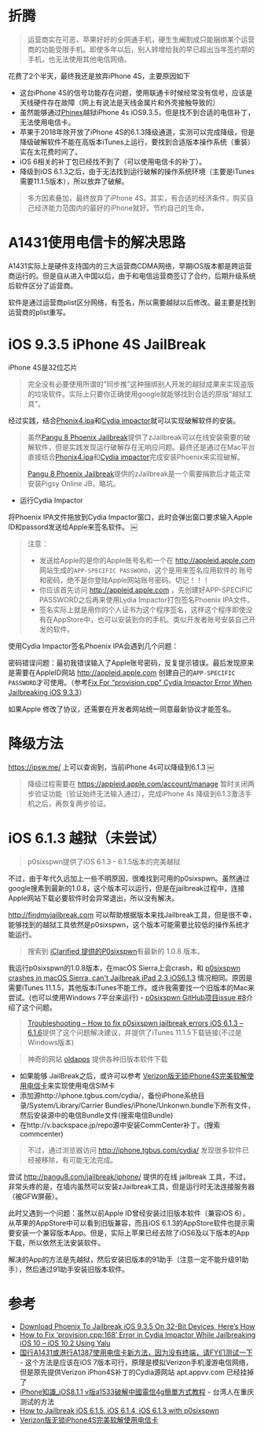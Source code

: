 # 折腾

> 运营商实在可恶，苹果好好的全网通手机，硬生生阉割成只能捆绑某个运营商的功能受限手机。即使多年以后，别人转增给我的早已超出当年签约期的手机，也无法使用其他电信网络。

花费了2个半天，最终我还是放弃iPhone 4S，主要原因如下

* 这台iPhone 4S的信号功能存在问题，使用联通卡时候经常没有信号，应该是天线硬件存在故障（网上有说法是天线金属片和外壳接触导致的）
* 虽然能够通过[Phinex](http://www.redmondpie.com/jailbreak-ios-9.3.5-32-bit-devices-with-phoenix-ipa-heres-how-download/)越狱iPhone 4s iOS9.3.5，但是找不到合适的电信补丁，无法使用电信卡。
* 苹果于2018年除开放了iPhone 4S的6.1.3降级通道，实测可以完成降级，但是降级破解软件不能在高版本iTunes上运行，要找到合适版本操作系统（重装）实在太花费时间了。
* iOS 6相关的补丁包已经找不到了（可以使用电信卡的补丁）。
* 降级到iOS 6.1.3之后，由于无法找到运行破解的操作系统环境（主要是iTunes需要11.1.5版本），所以放弃了破解。

> 多方因素叠加，最终放弃了iPhone 4S。其实，有合适的经济条件，购买自己经济能力范围内的最好的iPhone就好。节约自己的生命。

# A1431使用电信卡的解决思路

A1431实际上是硬件支持国内的三大运营商CDMA网络，早期iOS版本都是跨运营商运行的。但是自从进入中国以后，由于和电信运营商签订了合约，后期升级系统后软件区分了运营商。

软件是通过运营商plist区分网络，有签名，所以需要越狱以后修改。最主要是找到运营商的plist重写。

# iOS 9.3.5 iPhone 4S JailBreak

iPhone 4S是32位芯片

> 完全没有必要使用所谓的”同步推”这种捆绑别人开发的越狱成果来实现盗版的垃圾软件。实际上只要你正确使用google就能够找到合适的原版“越狱工具”。

经过实践，结合[Phonix4.ipa](http://pangu8.com/files/Phoenix4.ipa)和[Cydia impactor](http://www.cydiaimpactor.com/)就可以实现破解软件的安装。

> 虽然[Pangu 8 Phoenix Jailbreak](http://pangu8.com/tools/phoenix/)提供了zJailbreak可以在线安装需要的破解软件，但是实践发现运行破解存在无响应问题。最终还是通过在Mac平台直接结合[Phonix4.ipa](http://pangu8.com/files/Phoenix4.ipa)和[Cydia impactor](http://www.cydiaimpactor.com/)完成安装Phoenix来实现破解。
>
> [Pangu 8 Phoenix Jailbreak](http://pangu8.com/tools/phoenix/)提供的zJailbreak是一个需要捐款后才能正常安装Pigsy Online JB，略坑。

* 运行Cydia Impactor

将Phoenix IPA文件拖放到Cydia Impactor窗口，此时会弹出窗口要求输入Apple ID和passord发送给Apple来签名软件。
￼
> 注意：
>
> * 发送给Apple的是你的Apple账号名和一个在 http://appleid.apple.com 网站生成的`APP-SPECIFIC PASSWORD`，这个是用来签名应用软件的 账号和密码，绝不是你登陆Apple网站账号密码。切记！！！
> * 你应该首先访问 http://appleid.apple.com ，先创建好APP-SPECIFIC PASSWORD之后再来使用Lydia Impactor打包签名Phoenix IPA文件。
> * 签名实际上就是用你的个人证书为这个程序签名，这样这个程序即使没有在AppStore中，也可以安装到你的手机。类似开发者账号安装自己开发的软件。

使用Cydia Impactor签名Phoenix IPA会遇到几个问题：

密码错误问题：最初我错误输入了Apple账号密码，反复提示错误。最后发现原来是需要在AppleID网站 http://appleid.apple.com 创建自己的`APP-SPECIFIC PASSWORD`才可使用。（参考[Fix For “provision.cpp” Cydia Impactor Error When Jailbreaking iOS 9.3.3](http://www.redmondpie.com/fix-for-“provision.cpp-cydia-impactor-error-when-jailbreaking-ios-9.3.3/)）

如果Apple 修改了协议，还需要在开发者网站统一同意最新协议才能签名。

# 降级方法

https://ipsw.me/ 上可以查询到，当前iPhone 4s可以降级到6.1.3
￼
> 降级过程需要在 https://appleid.apple.com/account/manage 暂时关闭两步验证功能（验证始终无法输入通过），完成iPhone 4s 降级到6.1.3激活手机之后，再恢复两步验证。

# iOS 6.1.3 越狱（未尝试）

> p0sixspwn提供了iOS 6.1.3 - 6.1.5版本的完美越狱

不过，由于年代久远加上一些不明原因，很难找到可用的p0sixspwn。虽然通过google搜素到最新的1.0.8，这个版本可以运行，但是在jailbreak过程中，连接Apple网站下载必要软件时会异常退出，所以没有解决。

http://findmyjailbreak.com 可以帮助根据版本来找Jailbreak工具，但是很不幸，能够找到的越狱工具依然是p0sixspwn，这个版本可能需要比较低的操作系统才能运行。

> 搜索到 [iClarified 提供的P0sixspwn](http://www.iclarified.com/37176/where-to-download-p0sixspwn-from)有最新的 1.0.8 版本。

我运行p0sixspwn的1.0.8版本，在macOS Sierra上会crash，和 [p0sixspwn crashes in macOS Sierra, can't Jailbreak iPad 2,3 iOS6.1.3](https://www.reddit.com/r/LegacyJailbreak/comments/5tobeh/question_p0sixspwn_crashes_in_macos_sierra_cant/) 情况相同。原因是需要iTunes 11.1.5，其他版本iTunes不能工作。或许我需要找一个旧版本的Mac来尝试。(也可以使用Windows 7平台来运行) - [p0sixspwn GitHub项目issue #8](https://github.com/p0sixspwn/p0sixspwn/issues/8)介绍了这个问题。

> [Troubleshooting – How to fix p0sixspwn jailbreak errors iOS 6.1.3 – 6.1.6](http://cydiainstaller.net/p0sixspwn-jailbreak-errors/)提供了这个问题解决建议，并提供了iTunes 11.1.5下载链接(不过是Windows版本)

> 神奇的网站 [oldapps](http://www.oldapps.com) 提供各种旧版本软件下载

* 如果能够 JailBreak之后，或许可以参考 [Verizon版无锁iPhone4S完美软解使用电信卡](http://iphone.anqu.com/yueyu_524/13980/)来实现使用电信SIM卡
* 添加源http://iphone.tgbus.com/cydia/，备份iPhone系统目录/System/Library/Carrier Bundles/iPhone/Unkonwn.bundle下所有文件，然后安装源中的电信Bundle文件(搜索电信Bundle)
* 在http://v.backspace.jp/repo源中安装CommCenter补丁。(搜索commcenter)

> 不过，通过浏览器访问 http://iphone.tgbus.com/cydia/ 发现很多软件已经被移除，有可能无法完成。

尝试 http://pangu8.com/jailbreak/iphone/ 提供的在线 jailbreak 工具，不过，非常头疼的是，在墙内虽然可以安装zJailbreak工具，但是运行时无法连接服务器（被GFW屏蔽）。

此时又遇到一个问题：虽然以前Apple ID曾经安装过旧版本软件（兼容iOS 6），从苹果的AppStore中可以看到旧版兼容，而且iOS 6.1.3的AppStore软件也提示需要安装一个兼容版本App。但是，实际上苹果已经去除了iOS6及以下版本的App下载，所以依然无法安装软件。

解决的App的方法是先越狱，然后安装旧版本的91助手（注意一定不能升级91助手），然后通过91助手安装旧版本软件。

# 参考

* [Download Phoenix To Jailbreak iOS 9.3.5 On 32-Bit Devices, Here’s How](http://www.redmondpie.com/jailbreak-ios-9.3.5-32-bit-devices-with-phoenix-ipa-heres-how-download/)
* [How to Fix ‘provision.cpp:168’ Error in Cydia Impactor While Jailbreaking iOS 10 – iOS 10.2 Using Yalu](http://www.iphonehacks.com/2017/07/fix-provision-cpp168-error-cydia-impactor-yalu-jailbreak-10-2.html)
* [国行A1431或港行A1387使用电信卡新方法，因为没有终端，请FY们测试一下](https://bbs.feng.com/forum.php?mod=viewthread&tid=7730301&archive=1&extra=&page=1) - 这个方法是应该在iOS 7版本可行，原理是模拟Verizon手机漫游电信网络，但是原先提供Verizon iPhon4S补丁的Cydia源网站 apt.appvv.com 已经挂掉了
* [iPhone知識_iOS8.1.1 v版a1533破解中國電信4g簡單方式教程](http://www.wiki101.com.tw/archives/145334#.WqPaqWaB2L4) - 台湾人在重庆测试的方法
* [How to Jailbreak iOS 6.1.5, iOS 6.1.4, iOS 6.1.3 with p0sixspwn](http://www.iphonehacks.com/2014/01/jailbreak-ios-6-1-5-6-1-4-6-1-3-p0sixspwn.html)
* [Verizon版无锁iPhone4S完美软解使用电信卡](http://iphone.anqu.com/yueyu_524/13980/)